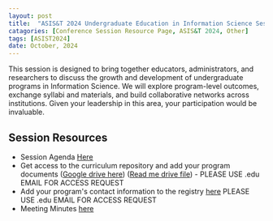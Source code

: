 ```yaml
---
layout: post
title:  "ASIS&T 2024 Undergraduate Education in Information Science Session: Building a Community of Practice, Networking, and Standard Discussion"
catagories: [Conference Session Resource Page, ASIS&T 2024, Other]
tags: [ASIST2024]
date: October, 2024
---
```


This session is designed to bring together educators, administrators, and researchers to discuss the growth and development of undergraduate programs in Information Science. We will explore program-level outcomes, exchange syllabi and materials, and build collaborative networks across institutions. Given your leadership in this area, your participation would be invaluable.

## Session Resources
- Session Agenda  [Here](http://zacharyfrazier.com/2024/10/01/Agenda_Building_a_Community_of_Practice_in_Undergraduate_Information_Science_Education.html)
- Get access to the curriculum repository and add your program documents ([Google drive here](https://drive.google.com/drive/folders/12tmCo4dUWK-9vj8MfBT9nIkpyVwHh_AZ?usp=sharing)) \([Read me drive file](https://docs.google.com/document/d/19ik0IF15rUkjYt8hmrNrnXs1UU_dOYLmfTezIAMW2sg/edit?usp=sharing)) - PLEASE USE .edu EMAIL FOR ACCESS REQUEST
- Add your program's contact information to the registry [here](https://docs.google.com/spreadsheets/d/1uNCMMJm_Q9Qc57dIXHrya-LXBFg8V4OxLPPFwhC8cU0/edit?usp=drive_link) PLEASE USE .edu EMAIL FOR ACCESS REQUEST
- Meeting Minutes [here](https://docs.google.com/document/d/1aw81XAGxqM_kjlf6btedgBkiKQTm1LTJmrXvxD1Imw8/edit?usp=sharing)
